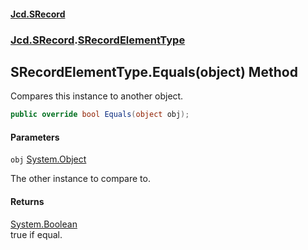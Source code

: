 #### [Jcd.SRecord](index.md 'index')
### [Jcd.SRecord](Jcd.SRecord.md 'Jcd.SRecord').[SRecordElementType](Jcd.SRecord.SRecordElementType.md 'Jcd.SRecord.SRecordElementType')

## SRecordElementType.Equals(object) Method

Compares this instance to another object.

```csharp
public override bool Equals(object obj);
```
#### Parameters

<a name='Jcd.SRecord.SRecordElementType.Equals(object).obj'></a>

`obj` [System.Object](https://docs.microsoft.com/en-us/dotnet/api/System.Object 'System.Object')

The other instance to compare to.

#### Returns
[System.Boolean](https://docs.microsoft.com/en-us/dotnet/api/System.Boolean 'System.Boolean')  
true if equal.